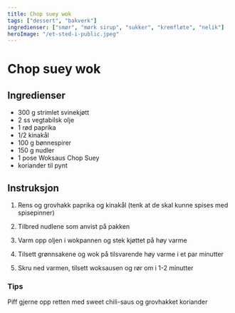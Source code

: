 ```yaml
---
title: Chop suey wok
tags: ["dessert", "bakverk"]
ingredienser: ["smør", "mørk sirup", "sukker", "kremfløte", "nelik"]
heroImage: "/et-sted-i-public.jpeg"
---
```


# Chop suey wok

## Ingredienser

- 300 g strimlet svinekjøtt
- 2 ss vegtabilsk olje
- 1 rød paprika
- 1/2 kinakål
- 100 g bønnespirer
- 150 g nudler
- 1 pose Woksaus Chop Suey
- koriander til pynt

## Instruksjon

1. Rens og grovhakk paprika og kinakål (tenk at de skal kunne spises med spisepinner)

2. Tilbred nudlene som anvist på pakken

3. Varm opp oljen i wokpannen og stek kjøttet på høy varme

4. Tilsett grønnsakene og wok på tilsvarende høy varme i et par minutter

5. Skru ned varmen, tilsett woksausen og rør om i 1-2 minutter

### Tips

Piff gjerne opp retten med sweet chili-saus og grovhakket koriander
